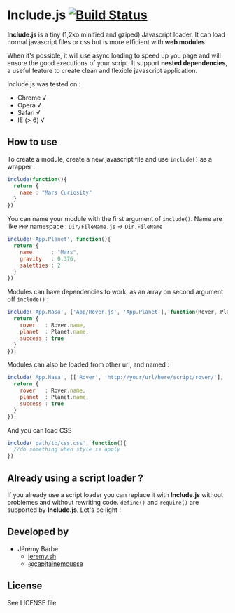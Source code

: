 # Include.js [![Build Status](https://travis-ci.org/CapMousse/include.js.svg?branch=master)](https://travis-ci.org/CapMousse/include.js)

**Include.js** is a tiny (1,2ko minified and gziped) Javascript loader. It can load normal javascript files or css but is more efficient with **web modules**.

When it's possible, it will use async loading to speed up you page and will ensure the good executions of your script. It support **nested dependencies**, a useful feature to create clean and flexible javascript application.

Include.js was tested on :

- Chrome √
- Opera √
- Safari √
- IE (> 6) √

## How to use

To create a module, create a new javascript file and use `include()` as a wrapper :

```javascript
include(function(){
  return {
    name : "Mars Curiosity"
  }
})
```

You can name your module with the first argument of `include()`.  Name are like `PHP` namespace : `Dir/FileName.js` -> `Dir.FileName`

```javascript
include('App.Planet', function(){
  return {
    name      : "Mars",
    gravity   : 0.376,
    saletties : 2
  }
})
```

Modules can have dependencies to work, as an array on second argument off `include()` :

```javascript
include('App.Nasa', ['App/Rover.js', 'App.Planet'], function(Rover, Planet){
  return {
    rover   : Rover.name,
    planet  : Planet.name,
    success : true 
  }
});
```

Modules can also be loaded from other url, and named :

```javascript
include('App.Nasa', [['Rover', 'http://your/url/here/script/rover/'], 'App.Planet'], function(Rover, Planet){
  return {
    rover   : Rover.name,
    planet  : Planet.name,
    success : true 
  }
});
```

And you can load CSS 
```javascript
include('path/to/css.css', function(){
  //do something when style is apply
})
```


## Already using a script loader ?

If you already use a script loader you can replace it with **Include.js** without problemes and without rewriting code. `define()` and `require()` are supported by **Include.js**. Let's be light !


## Developed by

- Jérémy Barbe
  - [jeremy.sh](http://jeremy.sh)
  - [@capitainemousse](https://twitter.com/capitainemousse)

## License

See LICENSE file